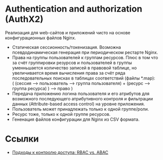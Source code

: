# Authentication and authorization (AuthX2)

Реализация для web-сайтов и приложений чисто на основе конфигурационных файлов Nginx.

* Статическая сеcсионность/токенизация. Возможна псевдодинамическая генерация при периодическом рестарте Nginx.
* Права на группы пользователей к группам ресурсов. Плюс в том что за счёт группировки резурсов и пользователей в группы уменньшается количество записей в правовой таблице, но увеличивается время вычисления права за счёт ряда последовательных поисках в таблицах соответствий (файлы *.map):  
( (сессия --> пользователь --> группа пользователя) + (ресурс --> группа ресурса) ) --> право )
* Передача приложению логина пользователя и его атрибутов для возможного последующего атрибутивного контроля и фильтрации данных (Attribute-based access control) на уровне приложения.
* Пользователь может принадлежать только к одной группе/роли.
* Ресурс тоже, только к одной группе ресурсов.
* Гененация файлов конфигурации для Nginx из CSV формата.

# Ссылки

* [Подходы к контролю доступа: RBAC vs. ABAC](https://habr.com/ru/companies/custis/articles/248649/)